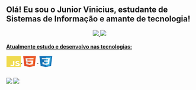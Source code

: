 ## Olá! Eu sou o Junior Vinicius, estudante de Sistemas de Informação e amante de tecnologia!
<div align="center">
  <a href="https://github.com/JuniorTen">
  <img height="160em" src="https://github-readme-stats.vercel.app/api?username=JuniorTen&show_icons=true&theme=midnight-purple&include_all_commits=false&count_private=false"/>
  <img height="160em" src="https://github-readme-stats.vercel.app/api/top-langs/?username=JuniorTen&layout=compact&langs_count=7&theme=midnight-purple"/>
</div> <br>
  <b>Atualmente estudo e desenvolvo nas tecnologias:<b/>
<div style="display: inline_block"><br>
  <img align="center" alt="Js" height="30" width="40" src="https://raw.githubusercontent.com/devicons/devicon/master/icons/javascript/javascript-plain.svg">
  <img align="center" alt="HTML" height="30" width="40" src="https://raw.githubusercontent.com/devicons/devicon/master/icons/html5/html5-original.svg">
  <img align="center" alt="CSS" height="30" width="40" src="https://raw.githubusercontent.com/devicons/devicon/master/icons/css3/css3-original.svg">
</div>
  
  ##
 
<div>
  <a href = "mailto:juniorotoko10@gmail.com@gmail.com"><img src="https://img.shields.io/badge/-Gmail-%23333?style=for-the-badge&logo=gmail&logoColor=white" target="_blank"></a>
  <a href="https://www.linkedin.com/in/junior-vinicius-55442a222" target="_blank"><img src="https://img.shields.io/badge/-LinkedIn-%230077B5?style=for-the-badge&logo=linkedin&logoColor=white" target="_blank"></a> 
  
</div>
